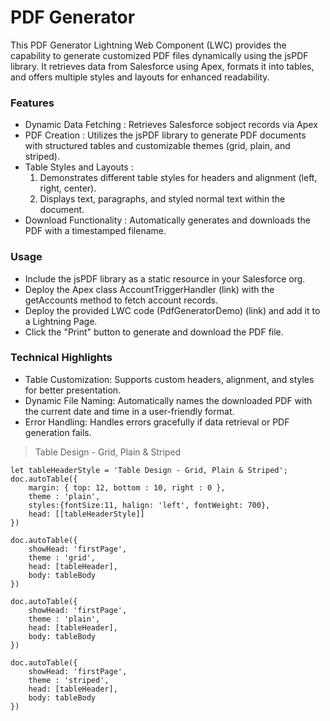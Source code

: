 # PDF Generator

This PDF Generator Lightning Web Component (LWC) provides the capability to generate customized PDF files dynamically using the jsPDF library. It retrieves data from Salesforce using Apex, formats it into tables, and offers multiple styles and layouts for enhanced readability.

### Features
- Dynamic Data Fetching : Retrieves Salesforce sobject records via Apex
- PDF Creation : Utilizes the jsPDF library to generate PDF documents with structured tables and customizable themes (grid, plain, and striped).
- Table Styles and Layouts :
    1. Demonstrates different table styles for headers and alignment (left, right, center).
    2. Displays text, paragraphs, and styled normal text within the document.
- Download Functionality : Automatically generates and downloads the PDF with a timestamped filename.

### Usage
- Include the jsPDF library as a static resource in your Salesforce org.
- Deploy the Apex class AccountTriggerHandler (link) with the getAccounts method to fetch account records.
- Deploy the provided LWC code (PdfGeneratorDemo) (link) and add it to a Lightning Page.
- Click the "Print" button to generate and download the PDF file.

### Technical Highlights
- Table Customization: Supports custom headers, alignment, and styles for better presentation.
- Dynamic File Naming: Automatically names the downloaded PDF with the current date and time in a user-friendly format.
- Error Handling: Handles errors gracefully if data retrieval or PDF generation fails.


> Table Design - Grid, Plain & Striped

~~~
let tableHeaderStyle = 'Table Design - Grid, Plain & Striped';
doc.autoTable({
    margin: { top: 12, bottom : 10, right : 0 },
    theme : 'plain',
    styles:{fontSize:11, halign: 'left', fontWeight: 700},
    head: [[tableHeaderStyle]]
})

doc.autoTable({
    showHead: 'firstPage',
    theme : 'grid',
    head: [tableHeader],
    body: tableBody
})

doc.autoTable({
    showHead: 'firstPage',
    theme : 'plain',
    head: [tableHeader],
    body: tableBody
})

doc.autoTable({
    showHead: 'firstPage',
    theme : 'striped',
    head: [tableHeader],
    body: tableBody
})
~~~
